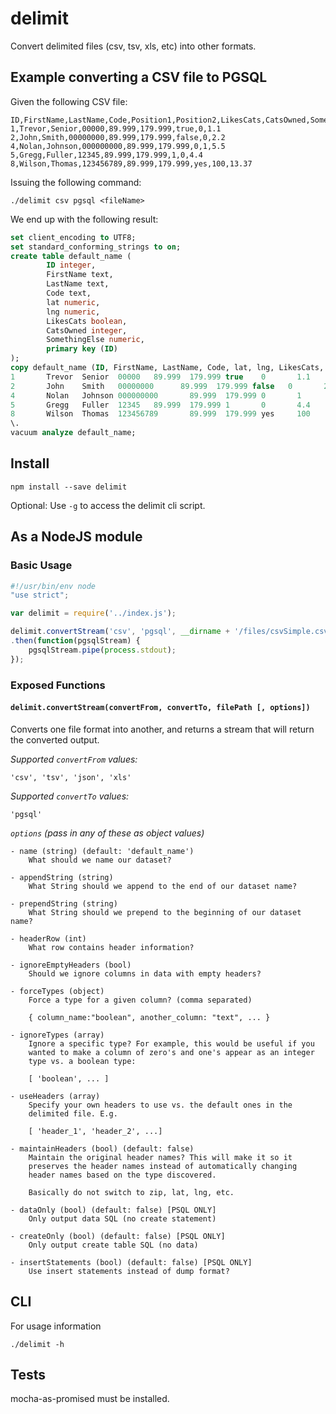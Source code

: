 # delimit

Convert delimited files (csv, tsv, xls, etc) into other formats.

## Example converting a CSV file to PGSQL

Given the following CSV file:

    ID,FirstName,LastName,Code,Position1,Position2,LikesCats,CatsOwned,SomethingElse
    1,Trevor,Senior,00000,89.999,179.999,true,0,1.1
    2,John,Smith,00000000,89.999,179.999,false,0,2.2
    4,Nolan,Johnson,000000000,89.999,179.999,0,1,5.5
    5,Gregg,Fuller,12345,89.999,179.999,1,0,4.4
    8,Wilson,Thomas,123456789,89.999,179.999,yes,100,13.37

Issuing the following command:

    ./delimit csv pgsql <fileName>

We end up with the following result:

```sql
set client_encoding to UTF8;
set standard_conforming_strings to on;
create table default_name (
        ID integer,
        FirstName text,
        LastName text,
        Code text,
        lat numeric,
        lng numeric,
        LikesCats boolean,
        CatsOwned integer,
        SomethingElse numeric,
        primary key (ID)
);
copy default_name (ID, FirstName, LastName, Code, lat, lng, LikesCats, CatsOwned, SomethingElse) from stdin;
1       Trevor  Senior  00000   89.999  179.999 true    0       1.1
2       John    Smith   00000000      89.999  179.999 false   0       2.2
4       Nolan   Johnson 000000000       89.999  179.999 0       1       5.5
5       Gregg   Fuller  12345   89.999  179.999 1       0       4.4
8       Wilson  Thomas  123456789       89.999  179.999 yes     100     13.37
\.
vacuum analyze default_name;
```

## Install

    npm install --save delimit


Optional: Use `-g` to access the delimit cli script.

## As a NodeJS module

### Basic Usage

```javascript
#!/usr/bin/env node
"use strict";

var delimit = require('../index.js');

delimit.convertStream('csv', 'pgsql', __dirname + '/files/csvSimple.csv')
.then(function(pgsqlStream) {
    pgsqlStream.pipe(process.stdout);
});
```

### Exposed Functions

#### **`delimit.convertStream(convertFrom, convertTo, filePath [, options])`**

Converts one file format into another, and returns a stream that will return the converted output.

*Supported `convertFrom` values:*

    'csv', 'tsv', 'json', 'xls'

*Supported `convertTo` values:*

    'pgsql'

*`options` (pass in any of these as object values)*

    - name (string) (default: 'default_name')
        What should we name our dataset?

    - appendString (string)
        What String should we append to the end of our dataset name?

    - prependString (string)
        What String should we prepend to the beginning of our dataset name?

    - headerRow (int)
        What row contains header information?

    - ignoreEmptyHeaders (bool)
        Should we ignore columns in data with empty headers?

    - forceTypes (object)
        Force a type for a given column? (comma separated)

        { column_name:"boolean", another_column: "text", ... }

    - ignoreTypes (array)
        Ignore a specific type? For example, this would be useful if you
        wanted to make a column of zero's and one's appear as an integer
        type vs. a boolean type:

        [ 'boolean', ... ]

    - useHeaders (array)
        Specify your own headers to use vs. the default ones in the
        delimited file. E.g.

        [ 'header_1', 'header_2', ...]

    - maintainHeaders (bool) (default: false)
        Maintain the original header names? This will make it so it
        preserves the header names instead of automatically changing
        header names based on the type discovered.

        Basically do not switch to zip, lat, lng, etc.

    - dataOnly (bool) (default: false) [PSQL ONLY]
        Only output data SQL (no create statement)

    - createOnly (bool) (default: false) [PSQL ONLY]
        Only output create table SQL (no data)

    - insertStatements (bool) (default: false) [PSQL ONLY]
        Use insert statements instead of dump format?

## CLI

For usage information

    ./delimit -h

## Tests

mocha-as-promised must be installed.
